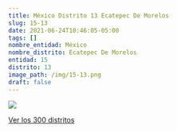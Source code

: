 ```yaml
---
title: México Distrito 13 Ecatepec De Morelos
slug: 15-13
date: 2021-06-24T10:46:05-05:00
tags: []
nombre_entidad: México
nombre_distrito: Ecatepec De Morelos
entidad: 15
distrito: 13
image_path: /img/15-13.png
draft: false
---
```


![](/img/15-13.png)

[Ver los 300 distritos](/docs/elecciones-2021)
